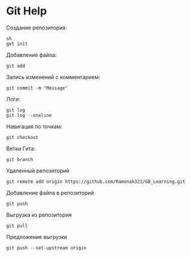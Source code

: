 # Git Help
Создание репозитория:
```
sh
get init
```
Добавление файла:
```
git add
```
Запись изменений с комментарием:
```
git commit -m "Message"
```
Логи:
```
git log
git log --oneline
```
Навигация по точкам:
```
git checkout
```

Ветки Гита:
```
git branch
```
Удаленный репозиторий
```
git remote add origin https://github.com/Ramonak321/GB_Learning.git
```
Добавление файла в репозиторий
```
git push
```

Выгрузка из репозитория
```
git pull
```

Предложение выгрузки
```
git push --set-upstream origin
```